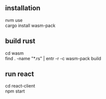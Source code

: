 ## installation
nvm use    
cargo install wasm-pack    

## build rust
cd wasm    
find . -name "*.rs" | entr -r -c wasm-pack build    

## run react
cd react-client    
npm start    
